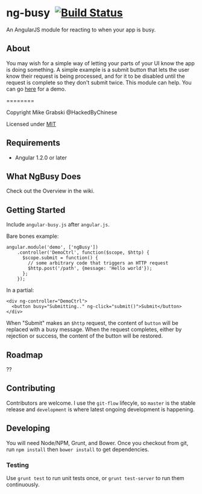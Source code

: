 ng-busy &nbsp;[![Build Status](https://travis-ci.org/HackedByChinese/ng-busy.png?branch=master)](https://travis-ci.org/HackedByChinese/ng-busy)
==============

An AngularJS module for reacting to when your app is busy. 

## About

You may wish for a simple way of letting your parts of your UI know the app is doing something. A simple example is a submit button that lets the user know their request is being processed, and for it to be disabled until the request is complete so they don't submit twice. This module can help. You can go [here](http://hackedbychinese.github.io/ng-busy) for a demo.


========

Copyright Mike Grabski @HackedByChinese

Licensed under [MIT](http://www.opensource.org/licenses/mit-license.php)

## Requirements
* Angular 1.2.0 or later

## What NgBusy Does
Check out the Overview in the wiki.

## Getting Started

Include `angular-busy.js` after `angular.js`. 

Bare bones example:

    angular.module('demo', ['ngBusy'])
        .controller('DemoCtrl', function($scope, $http) {
          $scope.submit = function() {
            // some arbitrary code that triggers an HTTP request
            $http.post('/path', {message: 'Hello world'});
          };
        });


In a partial:

    <div ng-controller="DemoCtrl">
      <button busy="Submitting.." ng-click="submit()">Submit</button>
    </div>

When "Submit" makes an `$http` request, the content of `button` will be replaced with a busy message. When the request completes, either by rejection or success, the content of the button will be restored.

## Roadmap

??

## Contributing

Contributors are welcome. I use the `git-flow` lifecyle, so `master` is the stable release and `development` is where latest ongoing development is happening.

## Developing

You will need Node/NPM, Grunt, and Bower. Once you checkout from git, run `npm install` then `bower install` to get dependencies.

### Testing

Use `grunt test` to run unit tests once, or `grunt test-server` to run them continuously.
